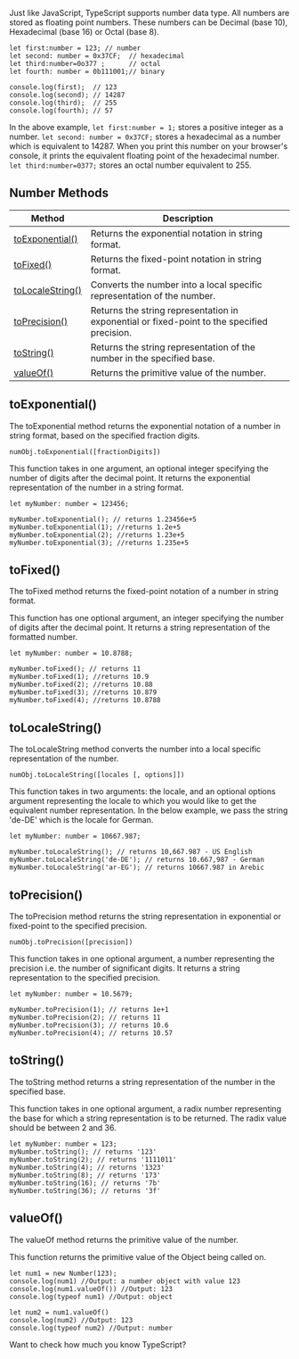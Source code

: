 Just like JavaScript, TypeScript supports number data type. All numbers are stored as floating point numbers. These numbers can be Decimal (base 10), Hexadecimal (base 16) or Octal (base 8).

    let first:number = 123; // number 
    let second: number = 0x37CF;  // hexadecimal
    let third:number=0o377 ;      // octal
    let fourth: number = 0b111001;// binary  
    
    console.log(first);  // 123 
    console.log(second); // 14287
    console.log(third);  // 255
    console.log(fourth); // 57 
    

In the above example, `let first:number = 1;` stores a positive integer as a number. `let second: number = 0x37CF;` stores a hexadecimal as a number which is equivalent to 14287. When you print this number on your browser's console, it prints the equivalent floating point of the hexadecimal number. `let third:number=0377;` stores an octal number equivalent to 255.

## Number Methods

| Method | Description |
| --- | --- |
| [toExponential()](https://www.tutorialsteacher.com/typescript/typescript-number#toexponential) | Returns the exponential notation in string format. |
| [toFixed()](https://www.tutorialsteacher.com/typescript/typescript-number#tofixed) | Returns the fixed-point notation in string format. |
| [toLocaleString()](https://www.tutorialsteacher.com/typescript/typescript-number#tolocalestring) | Converts the number into a local specific representation of the number. |
| [toPrecision()](https://www.tutorialsteacher.com/typescript/typescript-number#toprecision) | Returns the string representation in exponential or fixed-point to the specified precision. |
| [toString()](https://www.tutorialsteacher.com/typescript/typescript-number#tostring) | Returns the string representation of the number in the specified base. |
| [valueOf()](https://www.tutorialsteacher.com/typescript/typescript-number#valueof) | Returns the primitive value of the number. |

## toExponential()

The toExponential method returns the exponential notation of a number in string format, based on the specified fraction digits.

```
numObj.toExponential([fractionDigits])

```

This function takes in one argument, an optional integer specifying the number of digits after the decimal point. It returns the exponential representation of the number in a string format.

    let myNumber: number = 123456;
    
    myNumber.toExponential(); // returns 1.23456e+5
    myNumber.toExponential(1); //returns 1.2e+5
    myNumber.toExponential(2); //returns 1.23e+5
    myNumber.toExponential(3); //returns 1.235e+5
    

## toFixed()

The toFixed method returns the fixed-point notation of a number in string format.

This function has one optional argument, an integer specifying the number of digits after the decimal point. It returns a string representation of the formatted number.

    let myNumber: number = 10.8788;
    
    myNumber.toFixed(); // returns 11
    myNumber.toFixed(1); //returns 10.9
    myNumber.toFixed(2); //returns 10.88
    myNumber.toFixed(3); //returns 10.879
    myNumber.toFixed(4); //returns 10.8788
    

## toLocaleString()

The toLocaleString method converts the number into a local specific representation of the number.

```
numObj.toLocaleString([locales [, options]])

```

This function takes in two arguments: the locale, and an optional options argument representing the locale to which you would like to get the equivalent number representation. In the below example, we pass the string 'de-DE' which is the locale for German.

    let myNumber: number = 10667.987;
    
    myNumber.toLocaleString(); // returns 10,667.987 - US English
    myNumber.toLocaleString('de-DE'); // returns 10.667,987 - German
    myNumber.toLocaleString('ar-EG'); // returns 10667.987 in Arebic
    

## toPrecision()

The toPrecision method returns the string representation in exponential or fixed-point to the specified precision.

```
numObj.toPrecision([precision])

```

This function takes in one optional argument, a number representing the precision i.e. the number of significant digits. It returns a string representation to the specified precision.

    let myNumber: number = 10.5679;
    
    myNumber.toPrecision(1); // returns 1e+1
    myNumber.toPrecision(2); // returns 11
    myNumber.toPrecision(3); // returns 10.6
    myNumber.toPrecision(4); // returns 10.57
    

## toString()

The toString method returns a string representation of the number in the specified base.

This function takes in one optional argument, a radix number representing the base for which a string representation is to be returned. The radix value should be between 2 and 36.

    let myNumber: number = 123;
    myNumber.toString(); // returns '123'
    myNumber.toString(2); // returns '1111011'
    myNumber.toString(4); // returns '1323'
    myNumber.toString(8); // returns '173'
    myNumber.toString(16); // returns '7b'
    myNumber.toString(36); // returns '3f'
    

## valueOf()

The valueOf method returns the primitive value of the number.

This function returns the primitive value of the Object being called on.

    let num1 = new Number(123);
    console.log(num1) //Output: a number object with value 123
    console.log(num1.valueOf()) //Output: 123
    console.log(typeof num1) //Output: object
    
    let num2 = num1.valueOf() 
    console.log(num2) //Output: 123
    console.log(typeof num2) //Output: number
    

Want to check how much you know TypeScript?